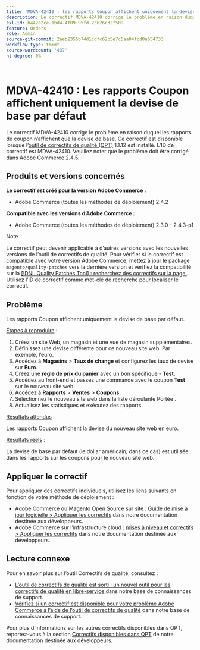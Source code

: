 ```yaml
---
title: 'MDVA-42410 : les rapports Coupon affichent uniquement la devise de base par défaut'
description: Le correctif MDVA-42410 corrige le problème en raison duquel les rapports de coupon n’affichent que la devise de base. Ce correctif est disponible lorsque l’[outil de correctifs de qualité (QPT)](/help/announcements/adobe-commerce-announcements/magento-quality-patches-released-new-tool-to-self-serve-quality-patches.md) 1.1.12 est installé. L’ID de correctif est MDVA-42410. Veuillez noter que le problème doit être corrigé dans Adobe Commerce 2.4.5.
exl-id: b442a2ce-1bd4-4f09-95fd-2c626e32f509
feature: Orders
role: Admin
source-git-commit: 2aeb2355b74d1cdfc62b5e7c5aa04fcd0a654733
workflow-type: tm+mt
source-wordcount: '437'
ht-degree: 0%

---
```


# MDVA-42410 : Les rapports Coupon affichent uniquement la devise de base par défaut

Le correctif MDVA-42410 corrige le problème en raison duquel les rapports de coupon n’affichent que la devise de base. Ce correctif est disponible lorsque l’[outil de correctifs de qualité (QPT)](/help/announcements/adobe-commerce-announcements/magento-quality-patches-released-new-tool-to-self-serve-quality-patches.md) 1.1.12 est installé. L’ID de correctif est MDVA-42410. Veuillez noter que le problème doit être corrigé dans Adobe Commerce 2.4.5.

## Produits et versions concernés

**Le correctif est créé pour la version Adobe Commerce :**

* Adobe Commerce (toutes les méthodes de déploiement) 2.4.2

**Compatible avec les versions d’Adobe Commerce :**

* Adobe Commerce (toutes les méthodes de déploiement) 2.3.0 - 2.4.3-p1

>[!NOTE]
>
>Le correctif peut devenir applicable à d’autres versions avec les nouvelles versions de l’outil de correctifs de qualité. Pour vérifier si le correctif est compatible avec votre version Adobe Commerce, mettez à jour le package `magento/quality-patches` vers la dernière version et vérifiez la compatibilité sur la [[!DNL Quality Patches Tool] : recherchez des correctifs sur la page ](https://experienceleague.adobe.com/tools/commerce-quality-patches/index.html?lang=fr). Utilisez l’ID de correctif comme mot-clé de recherche pour localiser le correctif.

## Problème

Les rapports Coupon affichent uniquement la devise de base par défaut.

<u>Étapes à reproduire</u> :

1. Créez un site Web, un magasin et une vue de magasin supplémentaires.
1. Définissez une devise différente pour ce nouveau site web. Par exemple, l’euro.
1. Accédez à **Magasins** > **Taux de change** et configurez les taux de devise sur **Euro**.
1. Créez une **règle de prix du panier** avec un bon spécifique - **Test**.
1. Accédez au front-end et passez une commande avec le coupon **Test** sur le nouveau site web.
1. Accédez à **Rapports** > **Ventes** > **Coupons**.
1. Sélectionnez le nouveau site web dans la liste déroulante Portée .
1. Actualisez les statistiques et exécutez des rapports.

<u>Résultats attendus</u> :

Les rapports Coupon affichent la devise du nouveau site web en euro.

<u>Résultats réels</u> :

La devise de base par défaut (le dollar américain, dans ce cas) est utilisée dans les rapports sur les coupons pour le nouveau site web.

## Appliquer le correctif

Pour appliquer des correctifs individuels, utilisez les liens suivants en fonction de votre méthode de déploiement :

* Adobe Commerce ou Magento Open Source sur site : [Guide de mise à jour logicielle > Appliquer les correctifs](https://experienceleague.adobe.com/fr/docs/commerce-operations/tools/quality-patches-tool/usage) dans notre documentation destinée aux développeurs.
* Adobe Commerce sur l’infrastructure cloud : [mises à niveau et correctifs > Appliquer les correctifs](https://experienceleague.adobe.com/fr/docs/commerce-cloud-service/user-guide/develop/upgrade/apply-patches) dans notre documentation destinée aux développeurs.

## Lecture connexe

Pour en savoir plus sur l’outil Correctifs de qualité, consultez :

* [ L’outil de correctifs de qualité est sorti : un nouvel outil pour les correctifs de qualité en libre-service ](/help/announcements/adobe-commerce-announcements/magento-quality-patches-released-new-tool-to-self-serve-quality-patches.md) dans notre base de connaissances de support.
* [Vérifiez si un correctif est disponible pour votre problème Adobe Commerce à l’aide de l’outil de correctifs de qualité](/help/support-tools/patches-available-in-qpt-tool/check-patch-for-magento-issue-with-magento-quality-patches.md) dans notre base de connaissances de support.

Pour plus d’informations sur les autres correctifs disponibles dans QPT, reportez-vous à la section [Correctifs disponibles dans QPT](https://experienceleague.adobe.com/tools/commerce-quality-patches/index.html?lang=fr) de notre documentation destinée aux développeurs.
